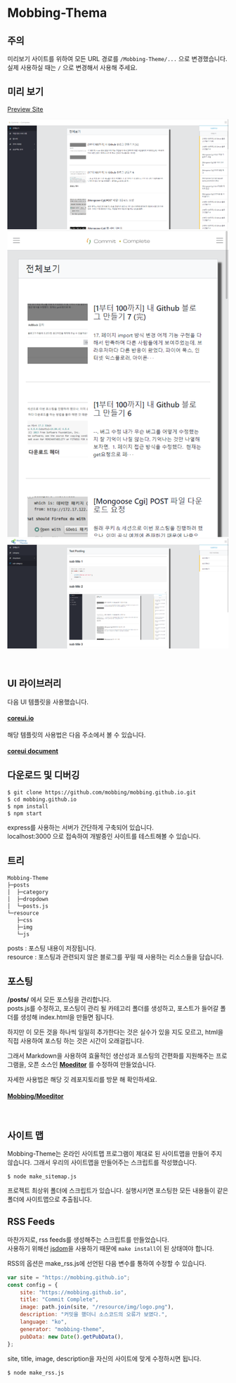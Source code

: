 # Mobbing-Thema

## 주의
미리보기 사이트를 위하여 모든 URL 경로를 `/Mobbing-Theme/...` 으로 변경했습니다.<br>
실제 사용하실 때는 `/` 으로 변경해서 사용해 주세요.

## 미리 보기

[Preview Site](https://mobbing.github.io/Mobbing-Theme/)

![img-1](./resource/img/readme/image-1.png)
![img-2](./resource/img/readme/image-2.png)
![img-3](./resource/img/readme/image-3.png)

<br>

## UI 라이브러리

다음 UI 템플릿을 사용했습니다.
#### [coreui.io](https://coreui.io)

해당 템플릿의 사용법은 다음 주소에서 볼 수 있습니다.
#### [coreui document](https://coreui.io/docs/getting-started/introduction/)

## 다운로드 및 디버깅
```console
$ git clone https://github.com/mobbing/mobbing.github.io.git
$ cd mobbing.github.io
$ npm install
$ npm start
```

express를 사용하는 서버가 간단하게 구축되어 있습니다.<br>
localhost:3000 으로 접속하여 개발중인 사이트를 테스트해볼 수 있습니다.

## 트리
```none
Mobbing-Theme
├─posts
│  ├─category
│  ├─dropdown
│  └─posts.js
└─resource
   ├─css
   ├─img
   └─js
```

posts : 포스팅 내용이 저장됩니다.<br>
resource : 포스팅과 관련되지 않은 블로그를 꾸밀 때 사용하는 리소스들을 담습니다.

## 포스팅
**/posts/** 에서 모든 포스팅을 관리합니다.<br>
posts.js를 수정하고, 포스팅이 관리 될 카테고리 폴더를 생성하고, 포스트가 들어갈 폴더를 생성해 index.html을 만들면 됩니다.

하지만 이 모든 것을 하나씩 일일히 추가한다는 것은 실수가 있을 지도 모르고, html을 직접 사용하여 포스팅 하는 것은 시간이 오래걸립니다.

그래서 Markdown을 사용하여 효율적인 생산성과 포스팅의 간편화를 지원해주는 프로그램을, 오픈 소스인 **[Moeditor](https://github.com/Moeditor/Moeditor)** 를 수정하여 만들었습니다.

자세한 사용법은 해당 깃 레포지토리를 방문 해 확인하세요.

#### [Mobbing/Moeditor](https://github.com/mobbing/Moeditor)

<br>

## 사이트 맵

Mobbing-Theme는 온라인 사이트맵 프로그램이 제대로 된 사이트맵을 만들어 주지 않습니다. 그래서 우리의 사이트맵을 만들어주는 스크립트를 작성했습니다.

```console
$ node make_sitemap.js
```
프로젝트 최상위 폴더에 스크립트가 있습니다. 실행시키면 포스팅한 모든 내용들이 같은 폴더에 사이트맵으로 추출됩니다. 

## RSS Feeds

마찬가지로, rss feeds를 생성해주는 스크립트를 만들었습니다.<br>
사용하기 위해선 [jsdom](https://github.com/jsdom/jsdom)을 사용하기 때문에 `make install`이 된 상태여야 합니다.

RSS의 옵션은 make_rss.js에 선언된 다음 변수를 통하여 수정할 수 있습니다.

```js
var site = "https://mobbing.github.io";
const config = {
	site: "https://mobbing.github.io",
	title: "Commit Complete",
	image: path.join(site, "/resource/img/logo.png"),
	description: "커밋을 했더니 소스코드의 오류가 보였다.",
	language: "ko",
	generator: "mobbing-theme",
	pubData: new Date().getPubData(),
};
```
site, title, image, description을 자신의 사이트에 맞게 수정하시면 됩니다.

```console
$ node make_rss.js
```
